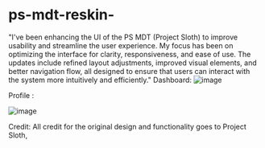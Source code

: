 # ps-mdt-reskin-
"I've been enhancing the UI of the PS MDT (Project Sloth) to improve usability and streamline the user experience. My focus has been on optimizing the interface for clarity, responsiveness, and ease of use. The updates include refined layout adjustments, improved visual elements, and better navigation flow, all designed to ensure that users can interact with the system more intuitively and efficiently."
Dashboard:
![image](https://github.com/user-attachments/assets/25a12e07-34a1-45e3-b081-c9b4733990de)

Profile :

![image](https://github.com/user-attachments/assets/0f7b8677-6e0e-4227-859e-d3af7c643ae9)


Credit:
 All credit for the original design and functionality goes to Project Sloth,

